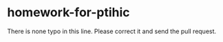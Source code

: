 # homework-for-ptihic

There is none typo in this line. Please correct it and send the pull request.
